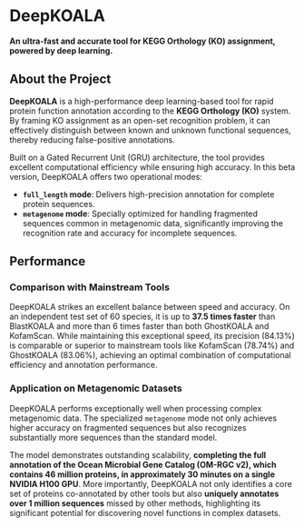 # DeepKOALA
**An ultra-fast and accurate tool for KEGG Orthology (KO) assignment, powered by deep learning.**

## About the Project
**DeepKOALA** is a high-performance deep learning-based tool for rapid protein function annotation according to the **KEGG Orthology (KO)** system. By framing KO assignment as an open-set recognition problem, it can effectively distinguish between known and unknown functional sequences, thereby reducing false-positive annotations.

Built on a Gated Recurrent Unit (GRU) architecture, the tool provides excellent computational efficiency while ensuring high accuracy. In this beta version, DeepKOALA offers two operational modes:

* **`full_length` mode**: Delivers high-precision annotation for complete protein sequences.
* **`metagenome` mode**: Specially optimized for handling fragmented sequences common in metagenomic data, significantly improving the recognition rate and accuracy for incomplete sequences.


## Performance

### Comparison with Mainstream Tools

DeepKOALA strikes an excellent balance between speed and accuracy. On an independent test set of 60 species, it is up to **37.5 times faster** than BlastKOALA and more than 6 times faster than both GhostKOALA and KofamScan. While maintaining this exceptional speed, its precision (84.13%) is comparable or superior to mainstream tools like KofamScan (78.74%) and GhostKOALA (83.06%), achieving an optimal combination of computational efficiency and annotation performance.


### Application on Metagenomic Datasets

DeepKOALA performs exceptionally well when processing complex metagenomic data. The specialized `metagenome` mode not only achieves higher accuracy on fragmented sequences but also recognizes substantially more sequences than the standard model.

The model demonstrates outstanding scalability, **completing the full annotation of the Ocean Microbial Gene Catalog (OM-RGC v2), which contains 46 million proteins, in approximately 30 minutes on a single NVIDIA H100 GPU**. More importantly, DeepKOALA not only identifies a core set of proteins co-annotated by other tools but also **uniquely annotates over 1 million sequences** missed by other methods, highlighting its significant potential for discovering novel functions in complex datasets.

